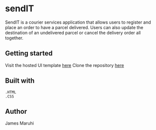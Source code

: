 # sendIT

SendIT is a courier services application that allows users to register and place an order to have a parcel delivered. Users can also update the destination of an undelivered parcel or cancel the delivery order all together. 


## Getting started
Visit the hosted UI template [here](https://matthenge.github.io/SendIT/UI/)
Clone the repository [here](https://github.com/matthenge/SendIT)
 
	
        
## Built with

    .HTML
    .CSS
    
    
## Author

James Maruhi



